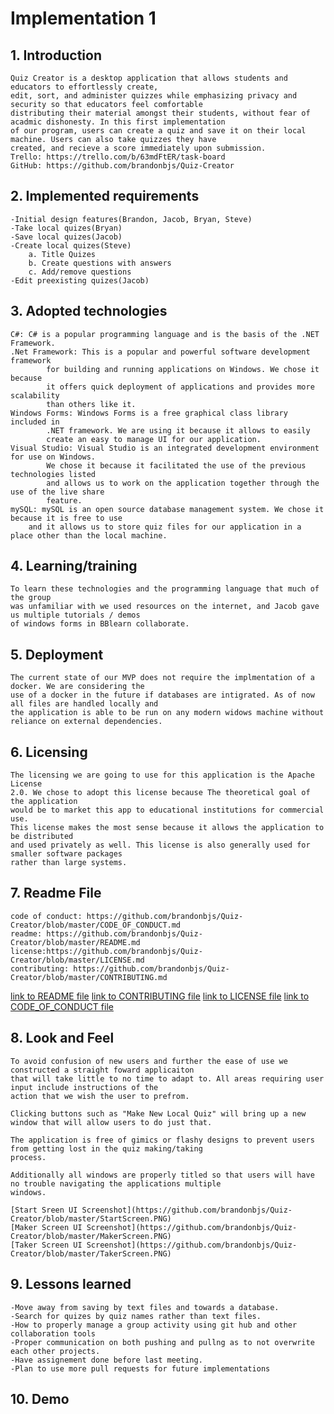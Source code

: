 # Implementation 1

## 1. Introduction
	Quiz Creator is a desktop application that allows students and educators to effortlessly create,
	edit, sort, and administer quizzes while emphasizing privacy and security so that educators feel comfortable
	distributing their material amongst their students, without fear of acadmic dishonesty. In this first implementation
	of our program, users can create a quiz and save it on their local machine. Users can also take quizzes they have
	created, and recieve a score immediately upon submission.
	Trello: https://trello.com/b/63mdFtER/task-board
	GitHub: https://github.com/brandonbjs/Quiz-Creator

## 2. Implemented requirements
	-Initial design features(Brandon, Jacob, Bryan, Steve)
	-Take local quizes(Bryan)
	-Save local quizes(Jacob)
	-Create local quizes(Steve)
		a. Title Quizes
		b. Create questions with answers
		c. Add/remove questions
	-Edit preexisting quizes(Jacob)

## 3. Adopted technologies
	C#: C# is a popular programming language and is the basis of the .NET Framework.
	.Net Framework: This is a popular and powerful software development framework
			for building and running applications on Windows. We chose it because
			it offers quick deployment of applications and provides more scalability 
			than others like it.
	Windows Forms: Windows Forms is a free graphical class library included in
			.NET framework. We are using it because it allows to easily 
			create an easy to manage UI for our application.
	Visual Studio: Visual Studio is an integrated development environment for use on Windows.
			We chose it because it facilitated the use of the previous technologies listed
			and allows us to work on the application together through the use of the live share
			feature.
	mySQL: mySQL is an open source database management system. We chose it because it is free to use
		and it allows us to store quiz files for our application in a place other than the local machine.

## 4. Learning/training
	To learn these technologies and the programming language that much of the group
	was unfamiliar with we used resources on the internet, and Jacob gave us multiple tutorials / demos
	of windows forms in BBlearn collaborate.

## 5. Deployment
	The current state of our MVP does not require the implmentation of a docker. We are considering the
	use of a docker in the future if databases are intigrated. As of now all files are handled locally and 
	the application is able to be run on any modern widows machine without reliance on external dependencies. 
	
## 6. Licensing
	The licensing we are going to use for this application is the Apache License
	2.0. We chose to adopt this license because The theoretical goal of the application
	would be to market this app to educational institutions for commercial use.
	This license makes the most sense because it allows the application to be distributed
	and used privately as well. This license is also generally used for smaller software packages
	rather than large systems.

## 7. Readme File
	code of conduct: https://github.com/brandonbjs/Quiz-Creator/blob/master/CODE_OF_CONDUCT.md
	readme: https://github.com/brandonbjs/Quiz-Creator/blob/master/README.md
	license:https://github.com/brandonbjs/Quiz-Creator/blob/master/LICENSE.md
	contributing: https://github.com/brandonbjs/Quiz-Creator/blob/master/CONTRIBUTING.md

[link to README file](https://github.com/brandonbjs/Quiz-Creator/blob/master/README.md)
[link to CONTRIBUTING file](https://github.com/brandonbjs/Quiz-Creator/blob/master/CONTRIBUTING.md)
[link to LICENSE file](https://github.com/brandonbjs/Quiz-Creator/blob/master/LICENSE.md)
[link to CODE_OF_CONDUCT file](https://github.com/brandonbjs/Quiz-Creator/blob/master/CODE_OF_CONDUCT.md)

## 8. Look and Feel
	To avoid confusion of new users and further the ease of use we constructed a straight foward applicaiton
	that will take little to no time to adapt to. All areas requiring user input include instructions of the 
	action that we wish the user to prefrom. 
	
	Clicking buttons such as "Make New Local Quiz" will bring up a new window that will allow users to do just that. 
	
	The application is free of gimics or flashy designs to prevent users from getting lost in the quiz making/taking 
	process.

	Additionally all windows are properly titled so that users will have no trouble navigating the applications multiple 
	windows. 

	[Start Sreen UI Screenshot](https://github.com/brandonbjs/Quiz-Creator/blob/master/StartScreen.PNG)
	[Maker Screen UI Screenshot](https://github.com/brandonbjs/Quiz-Creator/blob/master/MakerScreen.PNG)
	[Taker Screen UI Screenshot](https://github.com/brandonbjs/Quiz-Creator/blob/master/TakerScreen.PNG)
	
	
## 9. Lessons learned
	-Move away from saving by text files and towards a database. 
	-Search for quizes by quiz names rather than text files. 
	-How to properly manage a group activity using git hub and other collaboration tools
	-Proper communication on both pushing and pullng as to not overwrite each other projects. 
	-Have assignement done before last meeting. 
	-Plan to use more pull requests for future implementations
	
## 10. Demo
	
